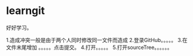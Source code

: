# learngit
好好学习。

<!-- 解决冲突 -->
1.造成冲突一般是由于两个人同时修改同一文件而造成
2.登录GitHub。。。。。
3.在文件末尾增加 。。。。。点击提交。
4.打开。。。。。
5.打开sourceTree。。。。。。
